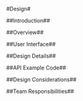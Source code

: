 #Design#

##Introduction##

##Overview##

##User Interface##

##Design Details##

##API Example Code##

##Design Considerations##

##Team Responsibilities##
